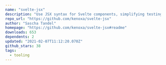 ```yaml
---
name: "svelte-jsx"
description: "Use JSX syntax for Svelte components, simplifying testing."
repo_url: "https://github.com/kenoxa/svelte-jsx"
author: "Sascha Tandel"
homepage: "https://github.com/kenoxa/svelte-jsx#readme"
downloads: 653
dependents: 2
updated: "2021-02-07T11:12:20.070Z"
github_stars: 38
tags: 
  - tooling
---
```

